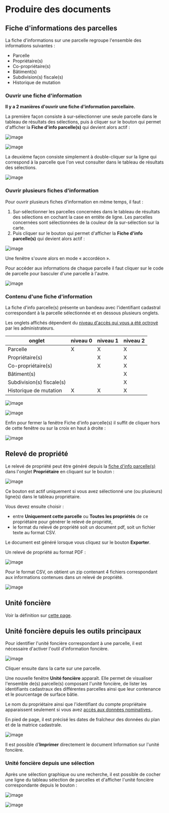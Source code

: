 # Produire des documents

## <a id="ficheinfoparcelle"></a>Fiche d'informations des parcelles

La fiche d'informations sur une parcelle regroupe l'ensemble des informations suivantes :

- Parcelle
- Propriétaire(s)
- Co-propriétaire(s)
- Bâtiment(s)
- Subdivision(s) fiscale(s)
- Historique de mutation


### Ouvrir une fiche d'information

**Il y a 2 manières d'ouvrir une fiche d'information parcellaire.**

La première façon consiste à sur-sélectionner une seule parcelle dans le tableau de résultats des sélections, puis à cliquer sur le bouton qui permet d'afficher la **Fiche d'info parcelle(s)** qui devient alors actif : 

![image](./images/fiche_info_parc1.png)

![image](./images/fiche_info_parcellaire.gif)

La deuxième façon consiste simplement à double-cliquer sur la ligne qui correspond à la parcelle que l'on veut consulter dans le tableau de résultats des sélections.

![image](./images/fiche_info_parcellaire_clic.gif)


### Ouvrir plusieurs fiches d'information


Pour ouvrir plusieurs fiches d'information en même temps, il faut :

1. Sur-sélectionner les parcelles concernées dans le tableau de résultats des sélections en cochant la case en entête de ligne. Les parcelles concernées sont sélectionnées de la couleur de la sur-sélection sur la carte.
1. Puis cliquer sur le bouton qui permet d'afficher la **Fiche d'info parcelle(s)** qui devient alors actif : 

![image](./images/fiche_info_parc1.png)


Une fenêtre s'ouvre alors en mode « accordéon ».

Pour accéder aux informations de chaque parcelle il faut cliquer sur le code de parcelle pour basculer d'une parcelle à l'autre.


![image](./images/fiche_info_parc4.gif)


### Contenu d'une fiche d'information


La fiche d'info parcelle(s) présente un bandeau avec l'identifiant cadastral correspondant à la parcelle sélectionnée et en dessous plusieurs onglets. 

Les onglets affichés dépendent du [niveau d'accès qui vous a été octroyé](../preambule/#controleniveauaccesdonneesfiscales) par les administrateurs.





|  onglet                      | niveau 0  | niveau 1  | niveau 2  |
|------------------------------|-----------|-----------|-----------|
|  Parcelle                    |     X     |     X     |     X     |
|  Propriétaire(s)             |           |     X     |     X     |
|  Co-propriétaire(s)          |           |     X     |     X     |
|  Bâtiment(s)                 |           |           |     X     |
|  Subdivision(s) fiscale(s)   |           |           |     X     |
|  Historique de mutation      |     X     |     X     |     X     |




![image](./images/fiche_info_parc2.gif)



![image](./images/fiche_info_parc3.gif)



Enfin pour fermer la fenêtre Fiche d'info parcelle(s) il suffit de cliquer hors de cette fenêtre ou sur la croix en haut à droite : 

![image](./images/fiche_info_parc4.png)



## Relevé de propriété


Le relevé de propriété peut être généré depuis la  [fiche d'info parcelle(s)](#ficheinfoparcelle) dans l'onglet **Propriétaire** en cliquant sur le bouton :



![image](./images/releve_propriete1.png)

Ce bouton est actif uniquement si vous avez sélectionné une (ou plusieurs) ligne(s) dans le tableau propriétaire. 

Vous devez ensuite choisir :

- entre **Uniquement cette parcelle** ou **Toutes les propriétés** de ce propriétaire pour générer le relevé de propriété,
- le format du relevé de propriété soit un document pdf, soit un fichier texte au format CSV.

Le document est généré lorsque vous cliquez sur le bouton **Exporter**. 

Un relevé de propriété au format PDF :

![image](./images/releve_propriete2.png)

Pour le format CSV, on obtient un zip contenant 4 fichiers correspondant aux informations  contenues dans un relevé de propriété. 

![image](./images/releve_propriete3.png)

## Unité foncière

Voir la définition sur [cette page](/guide_utilisateur/preambule/#unite-fonciere).


## Unité foncière depuis les outils principaux

Pour identifier l'unité foncière correspondant à une parcelle, il est nécessaire d'activer l'outil d'information foncière.

![image](./images/unit_fonc1.png)

Cliquer ensuite dans la carte sur une parcelle.

Une nouvelle fenêtre **Unité foncière** apparaît. Elle permet de visualiser l'ensemble de(s) parcelle(s) composant l'unité foncière, de lister les identifiants cadastraux des différentes parcelles ainsi que leur contenance et le pourcentage de surface bâtie.

Le nom du propriétaire ainsi que l'identifiant du compte propriétaire apparaissent seulement si vous avez [accès aux données nominatives ](../preambule/#controleniveauaccesdonneesfiscales).




En pied de page, il est précisé les dates de fraîcheur des données du plan et de la matrice cadastrale.

![image](./images/unit_fonc2.png)  

Il est possible d'**Imprimer** directement le document Information sur l'unité foncière.



### Unité foncière depuis une sélection


Après une sélection graphique ou une recherche, il est possible de cocher une ligne du tableau sélection de parcelles et d'afficher l'unité foncière correspondante depuis le bouton : 

![image](./images/unit_fonc3.png)

![image](./images/unite_fonciere_selection.gif)


